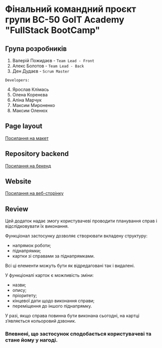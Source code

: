 # Фінальний командний проєкт групи ВС-50 GoIT Academy "FullStack BootCamp"

## Група розробників

1.  Валерій Пожидаєв - `Team Lead - Front`
2.  Алекс Болотов - `Team Lead - Back`
3.  Ден Дудаєв - `Scrum Master`

`Developers:`

4.  Ярослав Клімась
5.  Олена Коренєва
6.  Аліна Марчук
7.  Максим Мироненко
8.  Максим Оленюх

## Page layout

[Посилання на макет](<https://www.figma.com/file/pSdUVzA3Ptey4JnZMJX90N/TaskPro-(Copy)?node-id=87%3A363>)

## Repository backend

[Посилання на бекенд](https://github.com/AlexSBolotov/taskspro-backend)

## Website

[Посилання на веб-сторінку](https://valpvf.github.io/taskpro/)

## Review

Цей додаток надає змогу користувачеві проводити планування справ і
відслідковувати їх виконання.

Функціонал застосунку дозволяє створювати вкладену структуру:

- напрямок роботи;
- піднапрямки;
- картки зі справами за піднапрямками.

Всі ці елементи можуть бути як відредаговані так і видалені.

У функціоналі карток є можливість зміни:

- назви;
- опису;
- пріоритету;
- кінцевої дати щодо виконання справи;
- переміщення до іншого піднапрямку.

У разі, якщо справа повинна бути виконана сьогодні, на картці з’являється
кольоровий дзвоник.

### Впевнені, що застосунок сподобається користувачеві та стане йому у нагоді.

###
